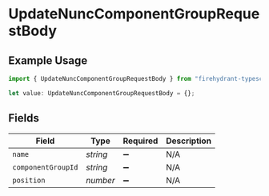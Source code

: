 # UpdateNuncComponentGroupRequestBody

## Example Usage

```typescript
import { UpdateNuncComponentGroupRequestBody } from "firehydrant-typescript-sdk/models/operations";

let value: UpdateNuncComponentGroupRequestBody = {};
```

## Fields

| Field              | Type               | Required           | Description        |
| ------------------ | ------------------ | ------------------ | ------------------ |
| `name`             | *string*           | :heavy_minus_sign: | N/A                |
| `componentGroupId` | *string*           | :heavy_minus_sign: | N/A                |
| `position`         | *number*           | :heavy_minus_sign: | N/A                |